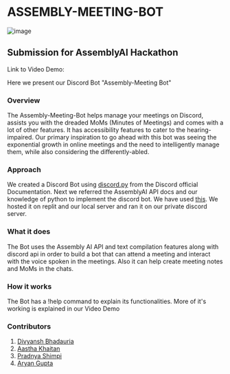 
# ASSEMBLY-MEETING-BOT

![image](https://user-images.githubusercontent.com/96530048/206926379-c7a675af-550e-497c-b04e-19c5c3597b8b.png)

## Submission for AssemblyAI Hackathon
Link to Video Demo: 

Here we present our Discord Bot "Assembly-Meeting Bot"

### Overview
The Assembly-Meeting-Bot helps manage your meetings on Discord, assists you with the dreaded MoMs (Minutes of Meetings) and comes with a lot of other features.
It has accessibility features to cater to the hearing-impaired. 
Our primary inspiration to go ahead with this bot was seeing the exponential growth in online meetings and the need to intelligently manage them, while also considering the differently-abled.

### Approach
We created a Discord Bot using [discord.py](https://discordpy.readthedocs.io/) from the Discord official Documentation.
Next we referred the AssemblyAI API docs and our knowledge of python to implement the discord bot. 
We have used [this](https://www.assemblyai.com/docs/audio-intelligence#topic-detection-iab-classification).
We hosted it on replit and our local server and ran it on our private discord server.

### What it does
The Bot uses the Assembly AI API and text compilation features along with discord api in order to build a bot that can attend a meeting and interact with the voice spoken in the meetings. Also it can help create meeting notes and MoMs in the chats.

### How it works
The Bot has a !help command to explain its functionalities. More of it's working is explained in our Video Demo

### Contributors
1. [Divyansh Bhadauria](https://github.com/divo12)
2. [Aastha Khaitan](https://github.com/AK1405)
3. [Pradnya Shimpi](https://github.com/Pradnya2203)
4. [Aryan Gupta](https://github.com/guptaaryan16)
